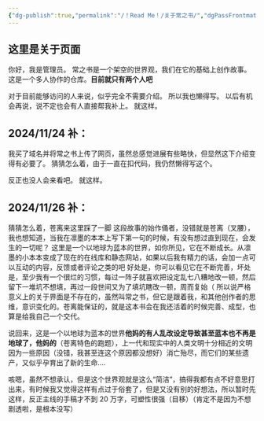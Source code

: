 ```yaml
---
{"dg-publish":true,"permalink":"/！Read Me！/关于常之书/","dgPassFrontmatter":true,"noteIcon":"","created":"2024-12-31T16:30:15.513+08:00","updated":"2024-11-29T17:48:09.000+08:00"}
---
```



## 这里是关于页面

你好，我是管理员。
常之书是一个架空的世界观，我们在它的基础上创作故事。
这是一个多人协作的仓库。**目前就只有两个人吧**

对于目前能够访问的人来说，似乎完全不需要介绍。
所以我也懒得写。
以后有机会再说，说不定也会有人直接帮我补上。
就这样。

## 2024/11/24 补：

我买了域名并将常之书上传了网页，虽然总感觉进展有些略快，但显然这下介绍变得有必要了。
猜猜怎么着，由于一直在扣代码，我仍然懒得写这个。

反正也没人会来看吧。
就这样。

## 2024/11/26 补：
猜猜怎么着，苍离来这里踩了一脚
这段故事的始作俑者，没错就是苍离（叉腰），我也想知道，当我在凛墨的本本上写下第一句的时候，有没有想过直到现在，会发生的一切呢？
这里是一个以地球为蓝本的世界，如你所见，它在不断成长。从凛墨的小本本变成了现在的在线库和静态网站，如果以后我有精力的话，会加一点可以互动的内容，反馈或者评论之类的吧
好处是，你可以看见它在不断完善，坏处是，至少我有一个很烂的习惯，每过一阵子就喜欢把设定乱七八糟地改一顿，然后留下一堆坑不想填，再过一段世间又为了填坑瞎改一顿，周而复始（
所以说严格意义上的关于界面是不存在的，虽然叫常之书，但它是跟着我，和其他创作者的思维，意识变化的。苍离能保证的，就是这本书会在我还活着的时候完善、成型，也算是给我自己一个交代。

说回来，这是一个以地球为蓝本的世界**他妈的有人乱改设定导致甚至蓝本也不再是地球了，他妈的**（苍离特色的跑题），上一代和现实中的人类文明十分相近的文明因为一些原因（没错，我甚至连这个原因都没想好）消亡殆尽，而它们的某些遗产，又似乎孕育出了新的生命....

咳嗯，虽然不想承认，但是这个世界观就是这么“简洁”，搞得我都有点不好意思打出来，有时候我又觉得这样有点过于俗套了，但是又没有别的好想法，所以暂时先这样，反正主线的手稿才不到 20 万字，可塑性很强（目移）（肯定不是因为不想剧透啦，是根本没写）